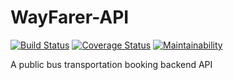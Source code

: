 # WayFarer-API

[![Build Status](https://travis-ci.org/Ucheduk/WayFarer-API.svg?branch=ft-swagger-ui-docs-167281322)](https://travis-ci.org/Ucheduk/WayFarer-API)
[![Coverage Status](https://coveralls.io/repos/github/Ucheduk/WayFarer-API/badge.svg?branch=ft-swagger-ui-docs-167281322)](https://coveralls.io/github/Ucheduk/WayFarer-API?branch=ft-swagger-ui-docs-167281322)
[![Maintainability](https://api.codeclimate.com/v1/badges/5a9b1f31fe8254eabea2/maintainability)](https://codeclimate.com/github/Ucheduk/WayFarer-API/maintainability)

A public bus transportation booking backend API
